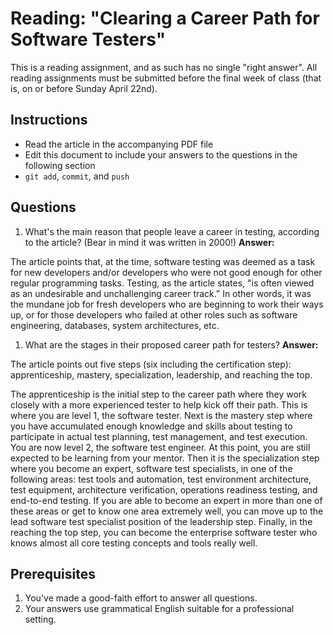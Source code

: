 Reading: "Clearing a Career Path for Software Testers"
=====================================================

This is a reading assignment, and as such has no single "right answer". All reading assignments must be submitted before the final week of class (that is, on or before Sunday April 22nd).

Instructions
------------

* Read the article in the accompanying PDF file
* Edit this document to include your answers to the questions in the following section
* `git add`, `commit`, and `push`

Questions
---------

1. What's the main reason that people leave a career in testing, according to the article? (Bear in mind it was written in 2000!) **Answer:**
    
The article points that, at the time, software testing was deemed as a task for new developers and/or developers who were 
not good enough for other regular programming tasks. Testing, as the article states, "is often viewed as an undesirable 
and unchallenging career track." In other words, it was the mundane job for fresh developers who are beginning to work 
their ways up, or for those developers who failed at other roles such as software engineering, databases, system 
architectures, etc. 

1. What are the stages in their proposed career path for testers? **Answer:**

The article points out five steps (six including the certification step): apprenticeship, mastery, specialization, leadership, and reaching the top. 

The apprenticeship is the initial step to the career path where they work closely with a more experienced tester to help kick off their path. This is 
where you are level 1, the software tester. Next is the mastery step where you have accumulated enough knowledge and skills about testing to 
participate in actual test planning, test management, and test execution. You are now level 2, the software test engineer. At this point, 
you are still expected to be learning from your mentor. Then it is the specialization step where you become an expert, software test 
specialists, in one of the following areas: test tools and automation, test environment architecture, test equipment, architecture 
verification, operations readiness testing, and end-to-end testing. If you are able to become an expert in more than one of these 
areas or get to know one area extremely well, you can move up to the lead software test specialist position of the leadership 
step. Finally, in the reaching the top step, you can become the enterprise software tester who knows almost all core testing 
concepts and tools really well.

Prerequisites
-------------

1. You've made a good-faith effort to answer all questions.
1. Your answers use grammatical English suitable for a professional setting.

